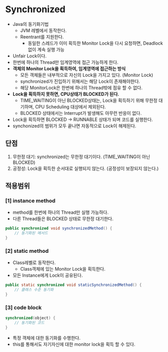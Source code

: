 # Synchronized
- Java의 동기화기법
  - JVM 레벨에서 동작한다.
  - Reentrant를 지원한다.
    - 동일한 스레드가 이미 획득한 Monitor Lock을 다시 요청하면, Deadlock 없이 계속 실행 가능
- Unfair Lock이다.
- 한번에 하나의 Thread만 임계영역에 접근 가능하게 한다.
- **객체의 Monitor Lock을 획득하여, 임계영역에 접근하는 방식**
  - 모든 객체들은 내부적으로 자신의 Lock을 가지고 있다. (Monitor Lock)
  - synchronized가 진입하기 위해서는 해당 Lock이 존재해야한다.
  - 해당 MonitorLock은 한번에 하나의 Thread밖에 점유 할 수 없다.
- **Lock을 획득하지 못하면, CPU상태가 BLOCKED가 된다.**
  - TIME_WAITING이 아닌 BLOCKED상태는, Lock을 획득하기 위해 무한정 대기하며, CPU Scheduling 대상에서 제외된다.
  - BLOCKED 상태에서는 Interrupt가 발생해도 아무런 반응이 없다.
- Lock을 획득하면 BLOCKED -> RUNNABLE 상태가 되며 코드를 실행한다.
- synchonized의 범위가 모두 끝나면 자동적으로 Lock이 해제된다.


## 단점
1. 무한정 대기: synchronized는 무한정 대기이다. (TIME_WAITING이 아닌 BLOCKED)
2. 공정성: Lock을 획득한 순서대로 실행되지 않는다. (공정성이 보장되지 않는다.)


## 적용범위

### [1] instance method
- method를 한번에 하나의 Thread만 실행 가능하다.
- 다른 Thread들은 BLOCKED 상태로 무한정 대기한다.
```java
public synchronized void synchronizedMethod() {
    // 동기화된 메서드
}
```

### [2] static method
- Class레벨로 동작한다.
  - Class객체에 있는 Monitor Lock을 획득한다.
- 모든 Instance에게 Lock이 공유된다.

```java
public static synchronized void staticSynchronizedMethod() {
    // 클래스 수준 동기화
}
```

### [3] code block
```java
synchronized(object) {
    // 동기화된 코드
}
```
- 특정 객체에 대한 동기화를 수행한다.
- this를 통해서도 자기자신에 대한 monitor lock을 획득 할 수 있다.